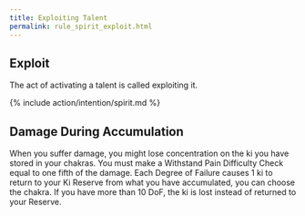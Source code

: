 ```yaml
---
title: Exploiting Talent
permalink: rule_spirit_exploit.html
---
```


## Exploit
The act of activating a talent is called exploiting it.

{% include action/intention/spirit.md %}

## Damage During Accumulation
When you suffer damage, you might lose concentration on the ki you have stored in your chakras. You must make a Withstand Pain Difficulty Check equal to one fifth of the damage. Each Degree of Failure causes 1 ki to return to your Ki Reserve from what you have accumulated, you can choose the chakra. If you have more than 10 DoF, the ki is lost instead of returned to your Reserve. 